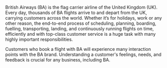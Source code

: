 British Airways (BA) is the flag carrier airline of the United Kingdom (UK). Every day, thousands of BA flights arrive to and depart from the UK, 
carrying customers across the world. Whether it’s for holidays, work or any other reason, the end-to-end process of scheduling,
planning, boarding, fuelling, transporting, landing, and continuously running flights on time, efficiently
and with top-class customer service is a huge task with many highly important responsibilities.


Customers who book a flight with BA will experience many interaction points with the BA brand. 
Understanding a customer's feelings, needs, and feedback is crucial for any business, including BA.
